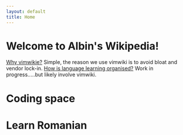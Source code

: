 ```yaml
---
layout: default
title: Home
---
```


# Welcome to Albin's Wikipedia! 


 
[Why vimwikie?](Why%20vimwikie%3F.md) Simple, the reason we use vimwiki is to avoid bloat and vendor lock-in. 
[How is language learning organised?](How%20is%20language%20learning%20organised?.md) Work in progress.....but likely involve vimwiki.   



# Coding space

# Learn Romanian

